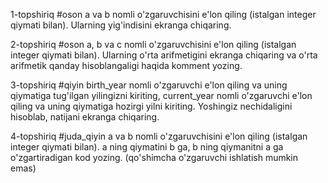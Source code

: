 1-topshiriq
#oson
a va b nomli o'zgaruvchisini e'lon qiling (istalgan integer qiymati bilan). Ularning yig'indisini ekranga chiqaring.

2-topshiriq
#oson
a, b va c nomli o'zgaruvchisini e'lon qiling (istalgan integer qiymati bilan). Ularning o'rta arifmetigini ekranga chiqaring va o'rta arifmetik qanday hisoblangaligi haqida komment yozing.

3-topshiriq
#qiyin
birth_year nomli o'zgaruvchi e'lon qiling va uning qiymatiga tug'ilgan yilingizni kiriting, current_year nomli o'zgaruvchi e'lon qiling va uning qiymatiga hozirgi yilni kiriting. Yoshingiz nechidaligini hisoblab, natijani ekranga  chiqaring.

4-topshiriq
#juda_qiyin
a va b nomli o'zgaruvchisini e'lon qiling (istalgan integer qiymati bilan). a ning qiymatini b ga, b ning qiymanitni a ga o'zgartiradigan kod yozing. (qo'shimcha o'zgaruvchi ishlatish mumkin emas)
